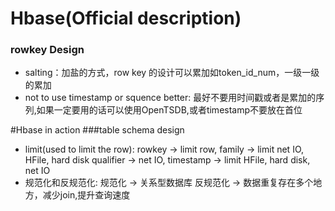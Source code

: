 # Hbase(Official description)
### rowkey Design
* salting：加盐的方式，row key 的设计可以累加如token_id_num，一级一级的累加
* not to use timestamp or squence better: 最好不要用时间戳或者是累加的序列,如果一定要用的话可以使用OpenTSDB,或者timestamp不要放在首位 


#Hbase in action
###table schema design
* limit(used to limit the row):
	 rowkey -> limit row, family -> limit net IO, HFile, hard disk
	qualifier ->  net IO, timestamp -> limit HFile, hard disk, net IO
* 规范化和反规范化: 规范化 -> 关系型数据库
		    反规范化 -> 数据重复存在多个地方，减少join,提升查询速度
